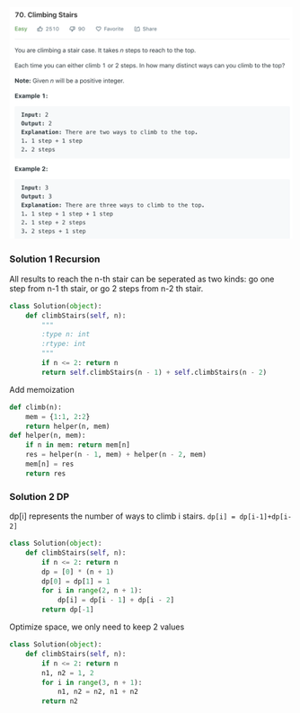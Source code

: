 ![](../images/70.png)
### Solution 1 Recursion
All results to reach the n-th stair can be seperated as two kinds: go one step from n-1 th stair, or go 2 steps from n-2 th stair.
```python
class Solution(object):
    def climbStairs(self, n):
        """
        :type n: int
        :rtype: int
        """
        if n <= 2: return n
        return self.climbStairs(n - 1) + self.climbStairs(n - 2)
```
Add memoization
```python
def climb(n):
    mem = {1:1, 2:2}
    return helper(n, mem)
def helper(n, mem):
    if n in mem: return mem[n]
    res = helper(n - 1, mem) + helper(n - 2, mem)
    mem[n] = res
    return res
```
### Solution 2 DP
dp[i] represents the number of ways to climb i stairs. ```dp[i] = dp[i-1]+dp[i-2]```
```python
class Solution(object):
    def climbStairs(self, n):
        if n <= 2: return n
        dp = [0] * (n + 1)
        dp[0] = dp[1] = 1
        for i in range(2, n + 1):
            dp[i] = dp[i - 1] + dp[i - 2]
        return dp[-1]
```
Optimize space, we only need to keep 2 values
```python
class Solution(object):
    def climbStairs(self, n):
        if n <= 2: return n
        n1, n2 = 1, 2
        for i in range(3, n + 1):
            n1, n2 = n2, n1 + n2
        return n2
```